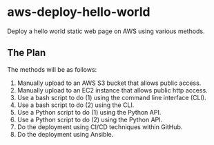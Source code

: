 # aws-deploy-hello-world
Deploy a hello world static web page on AWS using various methods.

## The Plan
The methods will be as follows:
1. Manually upload to an AWS S3 bucket that allows public access.
2. Manually upload to an EC2 instance that allows public http access.
3. Use a bash script to do (1) using the command line interface (CLI).
4. Use a bash script to do (2) using the CLI.
5. Use a Python script to do (1) using the Python API.
6. Use a Python script to do (2) using the Python API.
7. Do the deployment using CI/CD techniques within GitHub.
8. Do the deployment using Ansible.

